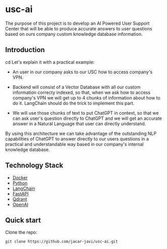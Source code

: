 # usc-ai

The purpose of this project is to develop an AI Powered User Support Center that will be able to produce accurate answers to user questions based on ours company custom knowledge database information.

## Introduction
cd
Let's explain it with a practical example:

- An user in our company asks to our USC how to access company's VPN.

- Backend will consist of a Vector Database with all our custom information correcty indexed, so that, when we ask how to access company's VPN we will get up to 4 chunks of information about how to do it. LangChain should do the trick to implement this part.

- We will use those chunks of text to put ChatGPT in context, so that we can ask user's question directly to ChatGPT and we will get an accurate answer in a Natural Language that user can directly understand. 

By using this architecture we can take advantage of the outstanding NLP capabilities of ChatGPT to answer directly to our users questions in a practical and understandable way based in our company's internal knowledge database.

## Technology Stack

- [Docker](https://www.docker.com/)
- [Python](https://www.python.org/)
- [LangChain](https://python.langchain.com/en/latest/)
- [FastAPI](https://fastapi.tiangolo.com/)
- [Qdrant](https://qdrant.tech/)
- [OpenAI](https://openai.com/)

## Quick start

Clone the repo:

`git clone https://github.com/jacar-javi/usc-ai.git`


